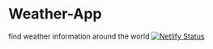 # Weather-App
find weather information around the world
[![Netlify Status](https://api.netlify.com/api/v1/badges/d3a003cf-dedb-48b5-b0c0-16cf834b874f/deploy-status)](https://app.netlify.com/sites/weather-app-pce/deploys)
